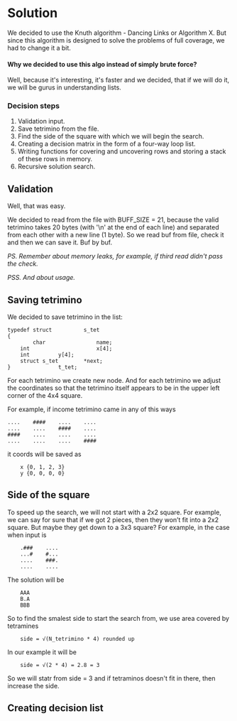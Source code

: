 # Solution

We decided to use the Knuth algorithm - Dancing Links or Algorithm X.
But since this algorithm is designed to solve the problems of full coverage, we had to change it a bit.

#### Why we decided to use this algo instead of simply brute force?

Well, because it's interesting, it's faster and we decided, that if we will do it, we will be gurus in understanding lists. 

### Decision steps

1. Validation input.
2. Save tetrimino from the file.
3. Find the side of the square with which we will begin the search.
4. Creating a decision matrix in the form of a four-way loop list.
5. Writing functions for covering and uncovering rows and storing a stack of these rows in memory.
6. Recursive solution search.

## Validation

Well, that was easy.

We decided to read from the file with BUFF_SIZE = 21, because the valid tetrimino takes 20 bytes (with '\n' at the end of each line) and separated from each other with a new line (1 byte).
So we read buf from file, check it and then we can save it. Buf by buf.

*PS. Remember about memory leaks, for example, if third read didn't pass the check.*

*PSS. And about usage.*

## Saving tetrimino

We decided to save tetrimino in the list:

    typedef struct			s_tet
    {
            char		        name;
    	int                     x[4];
    	int			y[4];
    	struct s_tet		*next;
    }				t_tet;
    
For each tetrimino we create new node. And for each tetrimino we adjust the coordinates so that the tetrimino itself appears to be in the upper left corner of the 4x4 square.

For example, if income tetrimino came in any of this ways

    ....    ####    ....    ....
    ....    ....    ####    ....
    ####    ....    ....    ....
    ....    ....    ....    ####
    
it coords will be saved as

        x {0, 1, 2, 3}
        y {0, 0, 0, 0}
        
## Side of the square

To speed up the search, we will not start with a 2x2 square. For example, we can say for sure that if we got 2 pieces, then they won’t fit into a 2x2 square. But maybe they get down to a 3x3 square? For example, in the case when input is

        .###    ....
        ...#    #...
        ....    ###.
        ....    ....
        
The solution will be

        AAA
        B.A
        BBB
        
So to find the smalest side to start the search from, we use area covered by tetramines

        side = √(N_tetrimino * 4) rounded up
        
In our example it will be

        side = √(2 * 4) = 2.8 = 3
        
So we will statr from side = 3 and if tetraminos doesn't fit in there, then increase the side.

## Creating decision list

